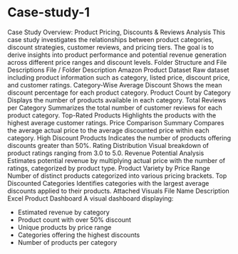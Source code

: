 # Case-study-1
Case Study Overview: Product Pricing, Discounts & Reviews Analysis
This case study investigates the relationships between product categories, discount strategies, customer reviews, and pricing tiers. The goal is to derive insights into product performance and potential revenue generation across different price ranges and discount levels.
Folder Structure and File Descriptions
File / Folder	Description
Amazon Product Dataset	Raw dataset including product information such as category, listed price, discount price, and customer ratings.
Category-Wise Average Discount	Shows the mean discount percentage for each product category.
Product Count by Category	Displays the number of products available in each category.
Total Reviews per Category	Summarizes the total number of customer reviews for each product category.
Top-Rated Products	Highlights the products with the highest average customer ratings.
Price Comparison Summary	Compares the average actual price to the average discounted price within each category.
High Discount Products	Indicates the number of products offering discounts greater than 50%.
Rating Distribution	Visual breakdown of product ratings ranging from 3.0 to 5.0.
Revenue Potential Analysis	Estimates potential revenue by multiplying actual price with the number of ratings, categorized by product type.
Product Variety by Price Range	Number of distinct products categorized into various pricing brackets.
Top Discounted Categories	Identifies categories with the largest average discounts applied to their products.
Attached Visuals
File Name	Description
Excel Product Dashboard	A visual dashboard displaying: <ul><li>Estimated revenue by category</li><li>Product count with over 50% discount</li><li>Unique products by price range</li><li>Categories offering the highest discounts</li><li>Number of products per category</li></ul>
